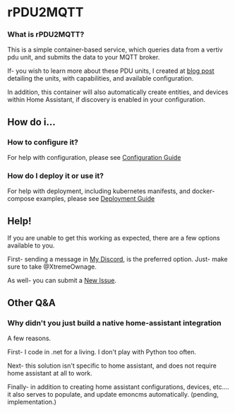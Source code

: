 # rPDU2MQTT

### What is rPDU2MQTT?

This is a simple container-based service, which queries data from a vertiv pdu unit, and submits the data to your MQTT broker.

If- you wish to learn more about these PDU units, I created at [blog post](https://static.xtremeownage.com/blog/2024/metered-switch-pdu/) detailing the units, with capabilities, and available configuration.

In addition, this container will also automatically create entities, and devices within Home Assistant, if discovery is enabled in your configuration.

## How do i...

### How to configure it?

For help with configuration, please see [Configuration Guide](./docs/Configuration.md)

### How do I deploy it or use it?

For help with deployment, including kubernetes manifests, and docker-compose examples, please see [Deployment Guide](./docs/Deployment.md)


## Help!

If you are unable to get this working as expected, there are a few options available to you.

First- sending a message in [My Discord](https://static.xtremeownage.com/discord), is the preferred option. Just- make sure to take @XtremeOwnage.

As well- you can submit a [New Issue](https://github.com/XtremeOwnage/rPDU2MQTT/issues/new/choose).

## Other Q&A

### Why didn't you just build a native home-assistant integration

A few reasons.

First- I code in .net for a living. I don't play with Python too often.

Next- this solution isn't specific to home assistant, and does not require home assistant at all to work.

Finally- in addition to creating home assistant configurations, devices, etc.... it also serves to populate, and update emoncms automatically. (pending, implementation.)